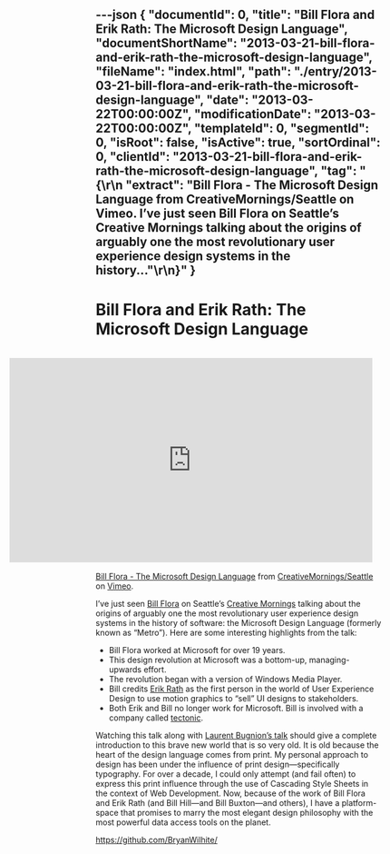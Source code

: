 ---json
{
  "documentId": 0,
  "title": "Bill Flora and Erik Rath: The Microsoft Design Language",
  "documentShortName": "2013-03-21-bill-flora-and-erik-rath-the-microsoft-design-language",
  "fileName": "index.html",
  "path": "./entry/2013-03-21-bill-flora-and-erik-rath-the-microsoft-design-language",
  "date": "2013-03-22T00:00:00Z",
  "modificationDate": "2013-03-22T00:00:00Z",
  "templateId": 0,
  "segmentId": 0,
  "isRoot": false,
  "isActive": true,
  "sortOrdinal": 0,
  "clientId": "2013-03-21-bill-flora-and-erik-rath-the-microsoft-design-language",
  "tag": "{\r\n  \"extract\": \"Bill Flora - The Microsoft Design Language from CreativeMornings/Seattle on Vimeo.     I’ve just seen Bill Flora on Seattle’s Creative Mornings talking about the origins of arguably one the most revolutionary user experience design systems in the history...\"\r\n}"
}
---

# Bill Flora and Erik Rath: The Microsoft Design Language

<iframe src="http://player.vimeo.com/video/56764845" style="display: block;float:right; margin: 16px;" width="640" height="360" frameborder="0" webkitallowfullscreen="webkitAllowFullScreen" mozallowfullscreen="mozallowfullscreen" allowfullscreen="allowFullScreen">
</iframe>

[Bill Flora - The Microsoft Design Language](http://vimeo.com/56764845) from [CreativeMornings/Seattle](http://vimeo.com/seattlecm) on [Vimeo](http://vimeo.com).

I’ve just seen [Bill Flora](http://vimeo.com/56764845) on Seattle’s [Creative Mornings](http://vimeo.com/seattlecm) talking about the origins of arguably one the most revolutionary user experience design systems in the history of software: the Microsoft Design Language (formerly known as “Metro”). Here are some interesting highlights from the talk:

* Bill Flora worked at Microsoft for over 19 years.
* This design revolution at Microsoft was a bottom-up, managing-upwards effort.
* The revolution began with a version of Windows Media Player.
* Bill credits [Erik Rath](http://www.linkedin.com/in/erikrath) as the first person in the world of User Experience Design to use motion graphics to “sell” UI designs to stakeholders.
* Both Erik and Bill no longer work for Microsoft. Bill is involved with a company called [tectonic](http://gotectonic.com/).

Watching this talk along with [Laurent Bugnion’s talk](http://blog.galasoft.ch/archive/2013/03/10/session-material-from-techdays-be-and-nl.aspx?utm_source=feedburner&utm_medium=feed&utm_campaign=Feed:+galasoft+(Laurent+Bugnion+(GalaSoft))) should give a complete introduction to this brave new world that is so very old. It is old because the heart of the design language comes from print. My personal approach to design has been under the influence of print design—specifically typography. For over a decade, I could only attempt (and fail often) to express this print influence through the use of Cascading Style Sheets in the context of Web Development. Now, because of the work of Bill Flora and Erik Rath (and Bill Hill—and Bill Buxton—and others), I have a platform-space that promises to marry the most elegant design philosophy with the most powerful data access tools on the planet.

<https://github.com/BryanWilhite/>
